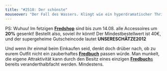 ```yaml
---
title: "#2518: Der schönste"
mouseover: "Der Fall des Wassers. Klingt wie ein hyperdramatischer Thriller."
---
```


PS:
Wuhuu! 
Im fetzigen <a href="http://fred-o-mat.spreadshirt.net/" title="Fredshop"><strong>Fredshop</strong></a> sind bis zum 14.08. alle Accessoires um <strong>20%</strong> gesenkt!
Bestellt also, soviel ihr könnt!
Der Mindestbestellwert ist 40€, und der supergeheime Gutscheincode lautet 
<strong>UNSERESCHÄTZE2012</strong>

Und wenn ihr einmal beim Einkaufen seid, denkt doch drüber nach, ob zu eurem Outfit nicht ein zauberhaftes <a href="http://www.fonflatter.de/fredbuch/" title="Fredbuch"><strong>Fredbuch</strong></a> passen würde. Man munkelt, die eigene Attraktivität kann durch den Besitz eines einzigen <a href="http://www.fonflatter.de/fredbuch/" title="Fredbuch"><strong>Fredbuch</strong>s</a> bereits veranderthalbfacht werden. 
Mindestens.

